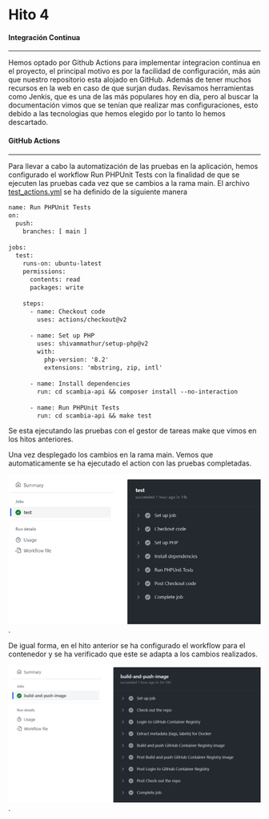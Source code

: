 # Hito 4

#### Integración Continua
------------

Hemos optado por Github Actions para implementar integracion continua en el proyecto, el principal motivo es por la facilidad de configuración, más aún que nuestro repositorio esta alojado en GitHub. Además de tener muchos recursos en la web en caso de que surjan dudas. Revisamos herramientas como Jenkis, que es una de las más populares hoy en día, pero al buscar la documentación vimos que se tenían que realizar mas configuraciones, esto debido a las tecnologias que hemos elegido por lo tanto lo hemos descartado.

#### GitHub Actions
------------

Para llevar a cabo la automatización de las pruebas en la aplicación, hemos configurado el workflow Run PHPUnit Tests con la finalidad de que se ejecuten las pruebas cada vez que se cambios a la rama main. El archivo [test_actions.yml](https://github.com/florescobar/Scambia-PracticasCC-UGR/blob/main/.github/workflows/test_actions.yml) se ha definido de la siguiente manera

```
name: Run PHPUnit Tests
on:
  push:
    branches: [ main ]

jobs:
  test:
    runs-on: ubuntu-latest
    permissions:
      contents: read
      packages: write

    steps:
      - name: Checkout code
        uses: actions/checkout@v2

      - name: Set up PHP
        uses: shivammathur/setup-php@v2
        with:
          php-version: '8.2'
          extensions: 'mbstring, zip, intl'

      - name: Install dependencies
        run: cd scambia-api && composer install --no-interaction

      - name: Run PHPUnit Tests
        run: cd scambia-api && make test
```

Se esta ejecutando las pruebas con el gestor de tareas make que vimos en los hitos anteriores.

Una vez desplegado los cambios en la rama main. Vemos que automaticamente se ha ejecutado el action con las pruebas completadas.

![](https://raw.githubusercontent.com/florescobar/Scambia-PracticasCC-UGR/main/docs/img/hito4_1.png).

De igual forma, en el hito anterior se ha configurado el workflow para el contenedor y se ha verificado que este se adapta a los cambios realizados.

![](https://raw.githubusercontent.com/florescobar/Scambia-PracticasCC-UGR/main/docs/img/hito4_2.png).
